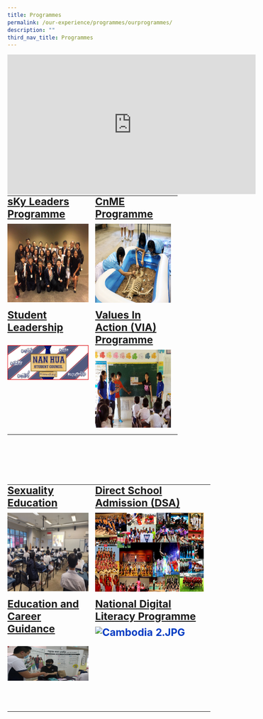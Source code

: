 ```yaml
---
title: Programmes
permalink: /our-experience/programmes/ourprogrammes/
description: ""
third_nav_title: Programmes
---
```

<iframe width="560" height="315" src="https://www.youtube.com/embed/tKKooSoG0RA" title="YouTube video player" frameborder="0" allow="accelerometer; autoplay; clipboard-write; encrypted-media; gyroscope; picture-in-picture" allowfullscreen=""></iframe>

<table class="ive_eobj_center ives_tab_kosong" style="margin-top: auto; margin-right: 0px !important; margin-bottom: auto; margin-left: auto; outline: 0px; padding: 0px; box-sizing: border-box; border-collapse: collapse; clear: both; border: 0px !important; table-layout: fixed; width: 519.193px; height: 635px;"><tbody style="margin: 0px; outline: 0px; padding: 0px; box-sizing: border-box;"><tr style="margin: 0px; outline: 0px; padding: 0px; box-sizing: border-box;"><td style="margin: 0px; outline: 0px; padding: 0px 15px 15px 0px; box-sizing: border-box; vertical-align: top; width: 198px;"><h2 style="margin: 0px 0px 8px; outline: 0px; padding: 0px; box-sizing: border-box; min-height: 1em; color: rgb(0, 59, 195); font-size: 23px; line-height: 1.2 !important;"><a href="/our-experience/programmes/sky-leaders-programme" target="" style="margin: 0px; outline: 0px; padding: 0px; box-sizing: border-box; cursor: pointer;">sKy Leaders Programme</a></h2><img src="/images/Sec%203%20-%20APMUN%20(13-15%20Jan%202017)%20(Group%201).jpg" width="100%" alt="Sec 3 - APMUN (13-15 Jan 2017) (Group 1).jpg" class="ive_eobj_left ive_clickable" style="margin: 0px 10px 0px 0px; outline: 0px; padding: 0px; box-sizing: border-box; float: left; cursor: pointer; max-width: 100%; height: 177px; width: 237px;"><br style="margin: 0px; outline: 0px; padding: 0px; box-sizing: border-box;"></td><td style="margin: 0px; outline: 0px; padding: 0px 15px 15px 0px; box-sizing: border-box; vertical-align: top; width: 186px;"><h2 style="margin: 0px 0px 8px; outline: 0px; padding: 0px; box-sizing: border-box; min-height: 1em; color: rgb(0, 59, 195); font-size: 23px; line-height: 1.2 !important;"><a href="/our-experience/programmes/cnme-programme" target="" style="margin: 0px; outline: 0px; padding: 0px; box-sizing: border-box; cursor: pointer;">CnME Programme</a></h2><h2 style="margin: 0px 0px 8px; outline: 0px; padding: 0px; box-sizing: border-box; min-height: 1em; color: rgb(0, 59, 195); font-size: 23px; line-height: 1.2 !important;"><img src="/images/CnME-Fiesta-A-Blast-from-the-Past-1.jpg" width="100%" alt="CnME-Fiesta---A-Blast-from-the-Past.jpg" class="ive_eobj_left ive_clickable" style="margin: 0px 10px 0px 0px; outline: 0px; padding: 0px; box-sizing: border-box; float: left; cursor: pointer; max-width: 100%; height: 178px; width: 267px;"></h2><div style="margin: 0px; outline: 0px; padding: 0px; box-sizing: border-box; line-height: initial;"><br style="margin: 0px; outline: 0px; padding: 0px; box-sizing: border-box;"></div><div style="margin: 0px; outline: 0px; padding: 0px; box-sizing: border-box; line-height: initial;"><br style="margin: 0px; outline: 0px; padding: 0px; box-sizing: border-box;"></div><div style="margin: 0px; outline: 0px; padding: 0px; box-sizing: border-box; line-height: initial;"><br style="margin: 0px; outline: 0px; padding: 0px; box-sizing: border-box;"></div><div style="margin: 0px; outline: 0px; padding: 0px; box-sizing: border-box; line-height: initial;"><br style="margin: 0px; outline: 0px; padding: 0px; box-sizing: border-box;"></div><div style="margin: 0px; outline: 0px; padding: 0px; box-sizing: border-box; line-height: initial;"><br style="margin: 0px; outline: 0px; padding: 0px; box-sizing: border-box;"></div><div style="margin: 0px; outline: 0px; padding: 0px; box-sizing: border-box; line-height: initial;"><br style="margin: 0px; outline: 0px; padding: 0px; box-sizing: border-box;"></div><div style="margin: 0px; outline: 0px; padding: 0px; box-sizing: border-box; line-height: initial;"><br style="margin: 0px; outline: 0px; padding: 0px; box-sizing: border-box;"></div><div style="margin: 0px; outline: 0px; padding: 0px; box-sizing: border-box; line-height: initial;"><br style="margin: 0px; outline: 0px; padding: 0px; box-sizing: border-box;"></div></td></tr><tr style="margin: 0px; outline: 0px; padding: 0px; box-sizing: border-box;"><td style="margin: 0px; outline: 0px; padding: 0px 15px 15px 0px; box-sizing: border-box; vertical-align: top; width: 60px;"><h2 style="margin: 0px 0px 8px; outline: 0px; padding: 0px; box-sizing: border-box; min-height: 1em; color: rgb(0, 59, 195); font-size: 23px; line-height: 1.2 !important;"><a href="/our-experience/programmes/student-leadership" target="" style="margin: 0px; outline: 0px; padding: 0px; box-sizing: border-box; cursor: pointer;">Student Leadership</a></h2><div style="margin: 0px; outline: 0px; padding: 0px; box-sizing: border-box; line-height: initial;"><br style="margin: 0px; outline: 0px; padding: 0px; box-sizing: border-box;"></div><img src="/images/Nan%20Hua%20Student%20Council.jpg" alt="Nan Hua Student Council.jpg" class="ive_eobj_left ive_clickable" style="margin: 0px 10px 0px 0px; outline: 0px; padding: 0px; box-sizing: border-box; float: left; cursor: pointer; max-width: 100%; height: 78px; width: 239px;"><br style="margin: 0px; outline: 0px; padding: 0px; box-sizing: border-box;"></td><td style="margin: 0px; outline: 0px; padding: 0px 15px 15px 0px; box-sizing: border-box; vertical-align: top; width: 60px;"><h2 style="margin: 0px 0px 8px; outline: 0px; padding: 0px; box-sizing: border-box; min-height: 1em; color: rgb(0, 59, 195); font-size: 23px; line-height: 1.2 !important;"><a href="/our-experience/programmes/values-in-action-via-programme/" target="" style="margin: 0px; outline: 0px; padding: 0px; box-sizing: border-box; cursor: pointer;">Values In Action (VIA) Programme</a></h2><h2 style="margin: 0px 0px 8px; outline: 0px; padding: 0px; box-sizing: border-box; min-height: 1em; color: rgb(0, 59, 195); font-size: 23px; line-height: 1.2 !important;"><img src="/images/Cambodia%202.jpg" width="100%" alt="Cambodia 2.JPG" class="ive_eobj_left ive_clickable" style="margin: 0px 10px 0px 0px; outline: 0px; padding: 0px; box-sizing: border-box; float: left; cursor: pointer; max-width: 100%; height: 176px; width: 235px;"></h2><div style="margin: 0px; outline: 0px; padding: 0px; box-sizing: border-box; line-height: initial;"><br style="margin: 0px; outline: 0px; padding: 0px; box-sizing: border-box;"></div><div style="margin: 0px; outline: 0px; padding: 0px; box-sizing: border-box; line-height: initial;"><br style="margin: 0px; outline: 0px; padding: 0px; box-sizing: border-box;"></div><div style="margin: 0px; outline: 0px; padding: 0px; box-sizing: border-box; line-height: initial;"><br style="margin: 0px; outline: 0px; padding: 0px; box-sizing: border-box;"></div><div style="margin: 0px; outline: 0px; padding: 0px; box-sizing: border-box; line-height: initial;"><br style="margin: 0px; outline: 0px; padding: 0px; box-sizing: border-box;"></div><div style="margin: 0px; outline: 0px; padding: 0px; box-sizing: border-box; line-height: initial;"><br style="margin: 0px; outline: 0px; padding: 0px; box-sizing: border-box; color: rgb(0, 0, 0); font-family: Raleway, sans-serif; font-size: 17px; font-style: normal; font-variant-ligatures: normal; font-variant-caps: normal; font-weight: 400; letter-spacing: normal; orphans: 2; text-align: left; text-indent: 0px; text-transform: none; white-space: normal; widows: 2; word-spacing: 0px; -webkit-text-stroke-width: 0px; text-decoration-thickness: initial; text-decoration-style: initial; text-decoration-color: initial;"></div></td></tr>
</tbody></table><br style="margin: 0px; outline: 
0px; padding: 0px; box-sizing: border-box;"><table class="ive\_eobj\_center ives\_tab\_kosong" style="margin-top: auto; margin-right: 0px !important; margin-bottom: auto; margin-left: auto; outline: 0px; padding: 0px; box-sizing: border-box; border-collapse: collapse; clear: both; border: 0px !important; table-layout: fixed; width: 519.193px; height: 635px;"><tbody style="margin: 0px; outline: 0px; padding: 0px; box-sizing: border-box;"><tr style="margin: 0px; outline: 0px; padding: 0px; box-sizing: border-box;"><td style="margin: 0px; outline: 0px; padding: 0px 15px 15px 0px; box-sizing: border-box; vertical-align: top; width: 198px;"><h2 style="margin: 0px 0px 8px; outline: 0px; padding: 0px; box-sizing: border-box; min-height: 1em; color: rgb(0, 59, 195); font-size: 23px; line-height: 1.2 !important;"><a href="/our-experience/programmes/sexuality-education" target="" style="margin: 0px; outline: 0px; padding: 0px; box-sizing: border-box; cursor: pointer;">Sexuality Education</a></h2><img src="/images/mt1.jpg" width="100%" alt="mt1.jpg" class="ive\_eobj\_left ive\_clickable" style="margin: 0px 10px 0px 0px; outline: 0px; padding: 0px; box-sizing: border-box; float: left; cursor: pointer; max-width: 100%; height: 177px; width: 237px;"><br style="margin: 0px; outline: 0px; padding: 0px; box-sizing: border-box;"></td><td style="margin: 0px; outline: 0px; padding: 0px 15px 15px 0px; box-sizing: border-box; vertical-align: top; width: 186px;"><h2 style="margin: 0px 0px 8px; outline: 0px; padding: 0px; box-sizing: border-box; min-height: 1em; color: rgb(0, 59, 195); font-size: 23px; line-height: 1.2 !important;"><a href="/our-experience/programmes/direct-school-admission" target="" style="margin: 0px; outline: 0px; padding: 0px; box-sizing: border-box; cursor: pointer;">Direct School Admission (DSA)</a></h2><h2 style="margin: 0px 0px 8px; outline: 0px; padding: 0px; box-sizing: border-box; min-height: 1em; color: rgb(0, 59, 195); font-size: 23px; line-height: 1.2 !important;"><img src="/images/DSA%20Photo%20Collage%202.jpg" width="100%" alt="CnME-Fiesta---A-Blast-from-the-Past.jpg" class="ive\_eobj\_left ive\_clickable" style="margin: 0px 10px 0px 0px; outline: 0px; padding: 0px; box-sizing: border-box; float: left; cursor: pointer; max-width: 100%; height: 178px; width: 267px;"></h2><div style="margin: 0px; outline: 0px; padding: 0px; box-sizing: border-box; line-height: initial;"><br style="margin: 0px; outline: 0px; padding: 0px; box-sizing: border-box;"></div><div style="margin: 0px; outline: 0px; padding: 0px; box-sizing: border-box; line-height: initial;"><br style="margin: 0px; outline: 0px; padding: 0px; box-sizing: border-box;"></div><div style="margin: 0px; outline: 0px; padding: 0px; box-sizing: border-box; line-height: initial;"><br style="margin: 0px; outline: 0px; padding: 0px; box-sizing: border-box;"></div><div style="margin: 0px; outline: 0px; padding: 0px; box-sizing: border-box; line-height: initial;"><br style="margin: 0px; outline: 0px; padding: 0px; box-sizing: border-box;"></div><div style="margin: 0px; outline: 0px; padding: 0px; box-sizing: border-box; line-height: initial;"><br style="margin: 0px; outline: 0px; padding: 0px; box-sizing: border-box;"></div><div style="margin: 0px; outline: 0px; padding: 0px; box-sizing: border-box; line-height: initial;"><br style="margin: 0px; outline: 0px; padding: 0px; box-sizing: border-box;"></div><div style="margin: 0px; outline: 0px; padding: 0px; box-sizing: border-box; line-height: initial;"><br style="margin: 0px; outline: 0px; padding: 0px; box-sizing: border-box;"></div><div style="margin: 0px; outline: 0px; padding: 0px; box-sizing: border-box; line-height: initial;"><br style="margin: 0px; outline: 0px; padding: 0px; box-sizing: border-box;"></div></td></tr><tr style="margin: 0px; outline: 0px; padding: 0px; box-sizing: border-box;"><td style="margin: 0px; outline: 0px; padding: 0px 15px 15px 0px; box-sizing: border-box; vertical-align: top; width: 60px;"><h2 style="margin: 0px 0px 8px; outline: 0px; padding: 0px; box-sizing: border-box; min-height: 1em; color: rgb(0, 59, 195); font-size: 23px; line-height: 1.2 !important;"><a href="/our-experience/programmes/education-and-career-guidance" target="" style="margin: 0px; outline: 0px; padding: 0px; box-sizing: border-box; cursor: pointer;">Education and Career Guidance</a></h2><div style="margin: 0px; outline: 0px; padding: 0px; box-sizing: border-box; line-height: initial;"><br style="margin: 0px; outline: 0px; padding: 0px; box-sizing: border-box;"></div><img src="/images/Further%20Education%20Day%202022.jpg" alt="Nan Hua Student Council.jpg" class="ive\_eobj\_left ive\_clickable" style="margin: 0px 10px 0px 0px; outline: 0px; padding: 0px; box-sizing: border-box; float: left; cursor: pointer; max-width: 100%; height: 78px; width: 239px;"><br style="margin: 0px; outline: 0px; padding: 0px; box-sizing: border-box;"></td><td style="margin: 0px; outline: 0px; padding: 0px 15px 15px 0px; box-sizing: border-box; vertical-align: top; width: 60px;"><h2 style="margin: 0px 0px 8px; outline: 0px; padding: 0px; box-sizing: border-box; min-height: 1em; color: rgb(0, 59, 195); font-size: 23px; line-height: 1.2 !important;"><a href="/our-experience/programmes/nationa-digital-literacy-programme/" target="" style="margin: 0px; outline: 0px; padding: 0px; box-sizing: border-box; cursor: pointer;">National Digital Literacy Programme</a></h2><h2 style="margin: 0px 0px 8px; outline: 0px; padding: 0px; box-sizing: border-box; min-height: 1em; color: rgb(0, 59, 195); font-size: 23px; line-height: 1.2 !important;"><img src="/images/Sec%201%20iPad%20Unboxing%20202.jpg" width="100%" alt="Cambodia 2.JPG" class="ive\_eobj\_left ive\_clickable" style="margin: 0px 10px 0px 0px; outline: 0px; padding: 0px; box-sizing: border-box; float: left; cursor: pointer; max-width: 100%; height: 176px; width: 235px;"></h2><div style="margin: 0px; outline: 0px; padding: 0px; box-sizing: border-box; line-height: initial;"><br style="margin: 0px; outline: 0px; padding: 0px; box-sizing: border-box;"></div><div style="margin: 0px; outline: 0px; padding: 0px; box-sizing: border-box; line-height: initial;"><br style="margin: 0px; outline: 0px; padding: 0px; box-sizing: border-box;"></div><div style="margin: 0px; outline: 0px; padding: 0px; box-sizing: border-box; line-height: initial;"><br style="margin: 0px; outline: 0px; padding: 0px; box-sizing: border-box;"></div><div style="margin: 0px; outline: 0px; padding: 0px; box-sizing: border-box; line-height: initial;"><br style="margin: 0px; outline: 0px; padding: 0px; box-sizing: border-box;"></div><div style="margin: 0px; outline: 0px; padding: 0px; box-sizing: border-box; line-height: initial;"><br style="margin: 0px; outline: 0px; padding: 0px; box-sizing: border-box; color: rgb(0, 0, 0); font-family: Raleway, sans-serif; font-size: 17px; font-style: normal; font-variant-ligatures: normal; font-variant-caps: normal; font-weight: 400; letter-spacing: normal; orphans: 2; text-align: left; text-indent: 0px; text-transform: none; white-space: normal; widows: 2; word-spacing: 0px; -webkit-text-stroke-width: 0px; text-decoration-thickness: initial; text-decoration-style: initial; text-decoration-color: initial;"></div></td></tr></tbody></table><br style="margin: 0px; outline: 0px; padding: 0px; box-sizing: border-box;">